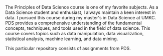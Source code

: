 The Principles of Data Science course is one of my favorite subjects. As a Data Science student and enthusiast, I always maintain a keen interest in data. I pursued this course during my master's in Data Science at UMKC. PDS provides a comprehensive understanding of the fundamental concepts, techniques, and tools used in the field of data science. This course covers topics such as data manipulation, data visualization, statistical analysis, machine learning, and data mining.

This particular repository consists of assignments from PDS.
